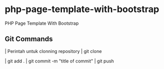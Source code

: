 # php-page-template-with-bootstrap
PHP Page Template With Bootstrap

## Git Commands

| Perintah untuk clonning repository
| git clone <repo-url-here>

| git add .
| git commit -m "title of commit"
| git push